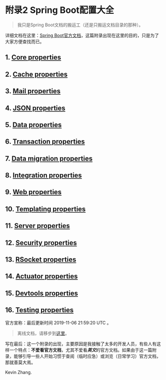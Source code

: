 # 附录2 Spring Boot配置大全

> 我只是Spring Boot文档的搬运工（还是只搬运文档目录的那种）。

详细文档在这里：[Spring Boot官方文档](https://docs.spring.io/spring-boot/docs/current/reference/html/appendix-application-properties.html#common-application-properties)，这篇附录出现在这里的目的，只是为了大家方便查找而已。

## 1. [Core properties](https://docs.spring.io/spring-boot/docs/current/reference/html/appendix-application-properties.html#core-properties)

## 2. [Cache properties](https://docs.spring.io/spring-boot/docs/current/reference/html/appendix-application-properties.html#cache-properties)

## 3. [Mail properties](https://docs.spring.io/spring-boot/docs/current/reference/html/appendix-application-properties.html#mail-properties)

## 4. [JSON properties](https://docs.spring.io/spring-boot/docs/current/reference/html/appendix-application-properties.html#json-properties)

## 5. [Data properties](https://docs.spring.io/spring-boot/docs/current/reference/html/appendix-application-properties.html#data-properties)

## 6. [Transaction properties](https://docs.spring.io/spring-boot/docs/current/reference/html/appendix-application-properties.html#transaction-properties)

## 7. [Data migration properties](https://docs.spring.io/spring-boot/docs/current/reference/html/appendix-application-properties.html#data-migration-properties)

## 8. [Integration properties](https://docs.spring.io/spring-boot/docs/current/reference/html/appendix-application-properties.html#integration-properties)

## 9. [Web properties](https://docs.spring.io/spring-boot/docs/current/reference/html/appendix-application-properties.html#web-properties)

## 10. [Templating properties](https://docs.spring.io/spring-boot/docs/current/reference/html/appendix-application-properties.html#templating-properties)

## 11. [Server properties](https://docs.spring.io/spring-boot/docs/current/reference/html/appendix-application-properties.html#server-properties)

## 12. [Security properties](https://docs.spring.io/spring-boot/docs/current/reference/html/appendix-application-properties.html#security-properties)

## 13. [RSocket properties](https://docs.spring.io/spring-boot/docs/current/reference/html/appendix-application-properties.html#rsocket-properties)

## 14. [Actuator properties](https://docs.spring.io/spring-boot/docs/current/reference/html/appendix-application-properties.html#actuator-properties)

## 15. [Devtools properties](https://docs.spring.io/spring-boot/docs/current/reference/html/appendix-application-properties.html#devtools-properties)

## 16. [Testing properties](https://docs.spring.io/spring-boot/docs/current/reference/html/appendix-application-properties.html#testing-properties)

官方宣称：最后更新时间 2019-11-06 21:59:20 UTC 。

> 离线文档，请移步到[这里](https://repo.spring.io/release/org/springframework/boot/spring-boot-docs/2.2.1.RELEASE/)。

写在最后：这一个附录的出现，主要原因是我接触了太多的开发人员，有些人有这样一个特点：**不爱看官方文档**，尤其不爱看***英文***的官方文档。如果由于这一篇附录，能够引导一些人开始习惯于查阅（临时应急）或浏览（日常学习）官方文档，那就善莫大焉。



Kevin Zhang.